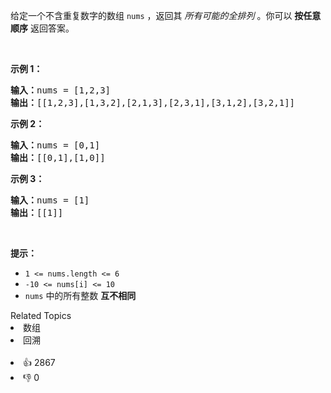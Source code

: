 <p>给定一个不含重复数字的数组 <code>nums</code> ，返回其 <em>所有可能的全排列</em> 。你可以 <strong>按任意顺序</strong> 返回答案。</p>

<p>&nbsp;</p>

<p><strong>示例 1：</strong></p>

<pre>
<strong>输入：</strong>nums = [1,2,3]
<strong>输出：</strong>[[1,2,3],[1,3,2],[2,1,3],[2,3,1],[3,1,2],[3,2,1]]
</pre>

<p><strong>示例 2：</strong></p>

<pre>
<strong>输入：</strong>nums = [0,1]
<strong>输出：</strong>[[0,1],[1,0]]
</pre>

<p><strong>示例 3：</strong></p>

<pre>
<strong>输入：</strong>nums = [1]
<strong>输出：</strong>[[1]]
</pre>

<p>&nbsp;</p>

<p><strong>提示：</strong></p>

<ul> 
 <li><code>1 &lt;= nums.length &lt;= 6</code></li> 
 <li><code>-10 &lt;= nums[i] &lt;= 10</code></li> 
 <li><code>nums</code> 中的所有整数 <strong>互不相同</strong></li> 
</ul>

<div><div>Related Topics</div><div><li>数组</li><li>回溯</li></div></div><br><div><li>👍 2867</li><li>👎 0</li></div>